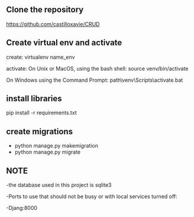 ## Clone the repository
https://github.com/castilloxavie/CRUD

## Create virtual env and activate

create:
  virtualenv name_env 
  
activate:
  On Unix or MacOS, using the bash shell: source venv/bin/activate
  
  On Windows using the Command Prompt: path\venv\Scripts\activate.bat
  
  ## install libraries
  
  pip install -r requirements.txt
  
  ## create migrations
  
  - python manage.py makemigration
- python manage.py migrate

## NOTE 

-the database used in this project is sqlite3

-Ports to use that should not be busy or with local services turned off:

  -Djang:8000

